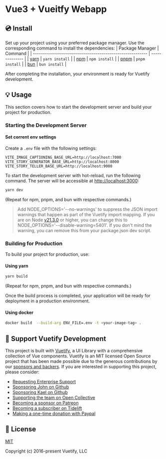# Vue3 + Vueitfy Webapp

## 💿 Install

Set up your project using your preferred package manager. Use the corresponding command to install the dependencies:
| Package Manager | Command |
| --------------------------------------------------------- | -------------- |
| [yarn](https://yarnpkg.com/getting-started) | `yarn install` |
| [npm](https://docs.npmjs.com/cli/v7/commands/npm-install) | `npm install` |
| [pnpm](https://pnpm.io/installation) | `pnpm install` |
| [bun](https://bun.sh/#getting-started) | `bun install` |

After completing the installation, your environment is ready for Vuetify development.

## 💡 Usage

This section covers how to start the development server and build your project for production.

### Starting the Development Server

#### Set corrent env settings

Create a `.env` file with the following settings:

```
VITE_IMAGE_CAPTIONING_BASE_URL=http://localhost:7000
VITE_STORY_GENERATOR_BASE_URL=http://localhost:8000
VITE_STORY_TELLER_BASE_URL=http://localhost:9000
```

To start the development server with hot-reload, run the following command. The server will be accessible at [http://localhost:3000](http://localhost:3000):

```bash
yarn dev
```

(Repeat for npm, pnpm, and bun with respective commands.)

> Add NODE_OPTIONS='--no-warnings' to suppress the JSON import warnings that happen as part of the Vuetify import mapping. If you are on Node [v21.3.0](https://nodejs.org/en/blog/release/v21.3.0) or higher, you can change this to NODE_OPTIONS='--disable-warning=5401'. If you don't mind the warning, you can remove this from your package.json dev script.

### Building for Production

To build your project for production, use:

#### Using yarn

```bash
yarn build
```

(Repeat for npm, pnpm, and bun with respective commands.)

Once the build process is completed, your application will be ready for deployment in a production environment.

#### Using docker

```bash
docker build  --build-arg ENV_FILE=.env -t <your-image-tag> .
```

## 💪 Support Vuetify Development

This project is built with [Vuetify](https://vuetifyjs.com/en/), a UI Library with a comprehensive collection of Vue components. Vuetify is an MIT licensed Open Source project that has been made possible due to the generous contributions by our [sponsors and backers](https://vuetifyjs.com/introduction/sponsors-and-backers/). If you are interested in supporting this project, please consider:

- [Requesting Enterprise Support](https://support.vuetifyjs.com/)
- [Sponsoring John on Github](https://github.com/users/johnleider/sponsorship)
- [Sponsoring Kael on Github](https://github.com/users/kaelwd/sponsorship)
- [Supporting the team on Open Collective](https://opencollective.com/vuetify)
- [Becoming a sponsor on Patreon](https://www.patreon.com/vuetify)
- [Becoming a subscriber on Tidelift](https://tidelift.com/subscription/npm/vuetify)
- [Making a one-time donation with Paypal](https://paypal.me/vuetify)

## 📑 License

[MIT](http://opensource.org/licenses/MIT)

Copyright (c) 2016-present Vuetify, LLC
